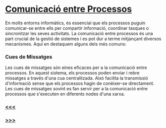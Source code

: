 # [Comunicació entre Processos](/sistemas/processos/1_Introducció.md)

En molts entorns informàtics, és essencial que els processos puguin comunicar-se entre ells per compartir informació, coordinar tasques o sincronitzar les seves activitats. La comunicació entre processos és una part crucial de la gestió de sistemes i es pot dur a terme mitjançant diversos mecanismes. Aquí en destaquem alguns dels més comuns:

### Cues de Missatges

Les cues de missatges són eines eficaces per a la comunicació entre processos. En aquest sistema, els processos poden enviar i rebre missatges a través d'una cua centralitzada. Això facilita la transmissió d'informació sense que els processos hagin de conèixer-se directament. Les cues de missatges sovint es fan servir per a la comunicació entre processos que s'executen en diferents nodes d'una xarxa.

### [<<<](/sistemas/processos/3_Planificació_de_Processos.md)
### [>>>](/sistemas/processos/5_Conclusió.md)